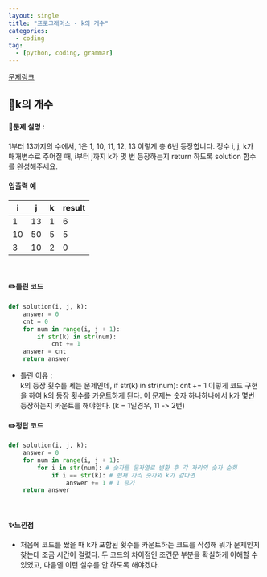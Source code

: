 ```yaml
---
layout: single
title: "프로그래머스 - k의 개수"
categories: 
  - coding
tag:
  - [python, coding, grammar]
--- 
```

[문제링크](https://school.programmers.co.kr/learn/courses/30/lessons/120887#)  

## 📌k의 개수
#### 📖문제 설명 :  
1부터 13까지의 수에서, 1은 1, 10, 11, 12, 13 이렇게 총 6번 등장합니다. 정수 i, j, k가 매개변수로 주어질 때, i부터 j까지 k가 몇 번 등장하는지 return 하도록 solution 함수를 완성해주세요.

#### 입출력 예  
|i|j|k|result|
|---|---|---|---|
|1|13|1|6|
|10|50|5|5|
|3|10|2|0|

<br>

#### ✏️틀린 코드
```python
def solution(i, j, k):
    answer = 0
    cnt = 0
    for num in range(i, j + 1):
        if str(k) in str(num):
            cnt += 1
    answer = cnt
    return answer
```
- 틀린 이유 :  
  k의 등장 횟수를 세는 문제인데, if str(k) in str(num): cnt += 1 이렇게 코드 구현을 하여 k의 등장 횟수를 카운트하게 된다. 
  이 문제는 숫자 하나하나에서 k가 몇번 등장하는지 카운트를 해야한다. (k = 1일경우, 11 -> 2번)

#### ✏️정답 코드
```python
def solution(i, j, k):
    answer = 0
    for num in range(i, j + 1):
        for i in str(num): # 숫자를 문자열로 변환 후 각 자리의 숫자 순회
            if i == str(k): # 현재 자리 숫자와 k가 같다면
                answer += 1 # 1 증가
    return answer
```

<br>

#### ✨느낀점
- 처음에 코드를 짰을 때 k가 포함된 횟수를 카운트하는 코드를 작성해 뭐가 문제인지 찾는데 조금 시간이 걸렸다.
  두 코드의 차이점인 조건문 부분을 확실하게 이해할 수 있었고, 다음엔 이런 실수를 안 하도록 해야겠다.
